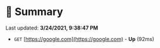 # 📖 Summary
Last updated: **3/24/2021, 9:38:47 PM**

- `GET` [https://google.com](https://google.com) - **Up** (92ms)
